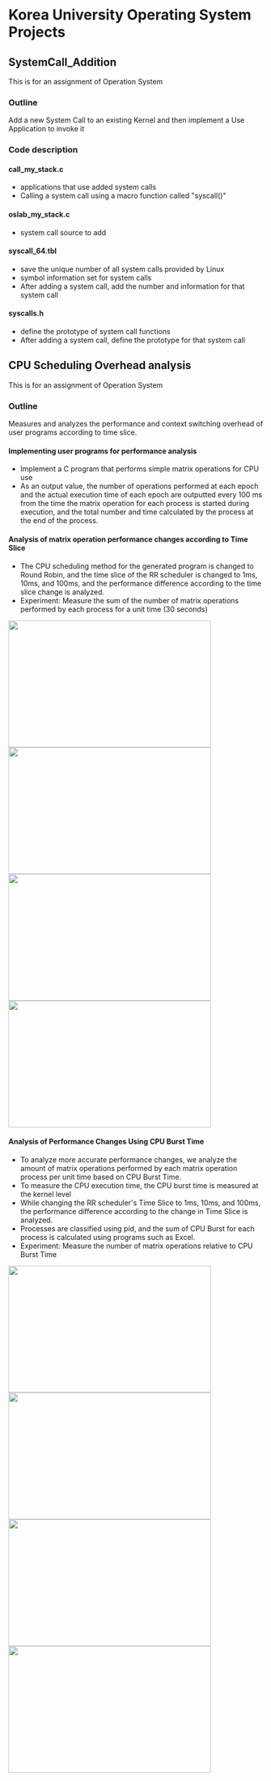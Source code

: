 # Korea University Operating System Projects

## SystemCall_Addition
This is for an assignment of Operation System

### Outline
Add a new System Call to an existing Kernel and then implement a Use Application to invoke it

### Code description

#### call_my_stack.c
- applications that use added system calls
- Calling a system call using a macro function called "syscall()"
  
#### oslab_my_stack.c
- system call source to add

#### syscall_64.tbl
- save the unique number of all system calls provided by Linux
- symbol information set for system calls
- After adding a system call, add the number and information for that system call

#### syscalls.h
- define the prototype of system call functions
- After adding a system call, define the prototype for that system call



## CPU Scheduling Overhead analysis
This is for an assignment of Operation System

### Outline
Measures and analyzes the performance and context switching overhead of user programs according to time slice.

#### Implementing user programs for performance analysis 
- Implement a C program that performs simple matrix operations for CPU use
- As an output value, the number of operations performed at each epoch and the actual execution time of each epoch are outputted every 100 ms from the time the matrix operation for each process is started during execution, and the total number and time calculated by the process at the end of the process.

#### Analysis of matrix operation performance changes according to Time Slice
- The CPU scheduling method for the generated program is changed to Round Robin, and the time slice of the RR scheduler is changed to 1ms, 10ms, and 100ms, and the performance difference according to the time slice change is analyzed.
- Experiment: Measure the sum of the number of matrix operations performed by each process for a unit time (30 seconds)
<img src="https://github.com/ryan00102/CPU_Scheduling_Overhead_Analysis/assets/101000358/8ed9ac40-464d-4932-8241-e83f99f3cfd7"  width="400" height="250">
<img src="https://github.com/ryan00102/CPU_Scheduling_Overhead_Analysis/assets/101000358/0d0bea70-b634-4e0c-8ca6-47c8cd3a7e54"  width="400" height="250">
<img src="https://github.com/ryan00102/CPU_Scheduling_Overhead_Analysis/assets/101000358/da8a132e-82d7-4b21-8014-ee092e267537"  width="400" height="250">
<img src="https://github.com/ryan00102/CPU_Scheduling_Overhead_Analysis/assets/101000358/67a1ec9c-b973-466b-935d-b7da26e95def"  width="400" height="250">

#### Analysis of Performance Changes Using CPU Burst Time
- To analyze more accurate performance changes, we analyze the amount of matrix operations performed by each matrix operation process per unit time based on CPU Burst Time.
- To measure the CPU execution time, the CPU burst time is measured at the kernel level
- While changing the RR scheduler's Time Slice to 1ms, 10ms, and 100ms, the performance difference according to the change in Time Slice is analyzed.
- Processes are classified using pid, and the sum of CPU Burst for each process is calculated using programs such as Excel.
- Experiment: Measure the number of matrix operations relative to CPU Burst Time

<img src="https://github.com/ryan00102/CPU_Scheduling_Overhead_Analysis/assets/101000358/bf108684-3389-496f-9a5a-417da4b68b67"  width="400" height="250">
<img src="https://github.com/ryan00102/CPU_Scheduling_Overhead_Analysis/assets/101000358/86360a13-1e01-424f-86ae-ca31fc91e309"  width="400" height="250">
<img src="https://github.com/ryan00102/CPU_Scheduling_Overhead_Analysis/assets/101000358/acd01fef-0b3b-4013-ab04-2c70fd115bff"  width="400" height="250">
<img src="https://github.com/ryan00102/CPU_Scheduling_Overhead_Analysis/assets/101000358/2be13eb0-f6f5-49a7-832c-0b686f81dea2"  width="400" height="250">


